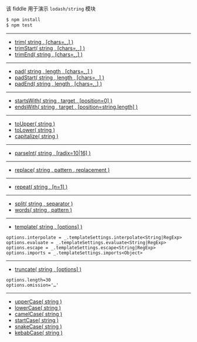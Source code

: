 该 fiddle 用于演示 `lodash/string` 模块

```sh
$ npm install
$ npm test
```

---

- [trim( string , [chars=␣] )](https://lodash.com/docs#trim)
- [trimStart( string , [chars=␣] )](https://lodash.com/docs#trimStart)
- [trimEnd( string , [chars=␣] )](https://lodash.com/docs#trimEnd)

---

- [pad( string , length , [chars=␣] )](https://lodash.com/docs#pad)
- [padStart( string , length , [chars=␣] )](https://lodash.com/docs#padStart)
- [padEnd( string , length , [chars=␣] )](https://lodash.com/docs#padEnd)

---

- [startsWith( string , target , [position=0] )](https://lodash.com/docs#startsWith)
- [endsWith( string , target , [position=string.length] )](https://lodash.com/docs#endsWith)

---

- [toUpper( string )](https://lodash.com/docs#toUpper)
- [toLower( string )](https://lodash.com/docs#toLower)
- [capitalize( string )](https://lodash.com/docs#capitalize)

---

- [parseInt( string , [radix=10|16] )](https://lodash.com/docs#parseInt)

---

- [replace( string , pattern , replacement )](https://lodash.com/docs#replace)

---

- [repeat( string , [n=1] )](https://lodash.com/docs#repeat)

---

- [split( string , separator )](https://lodash.com/docs#split)
- [words( string , pattern )](https://lodash.com/docs#words)

---

- [template( string , [options] )](https://lodash.com/docs#template)

```
options.interpolate = _.templateSettings.interpolate<String|RegExp>
options.evaluate = _.templateSettings.evaluate<String|RegExp>
options.escape = _.templateSettings.escape<String|RegExp>
options.imports = _.templateSettings.imports<Object>
```

---

- [truncate( string , [options] )](https://lodash.com/docs#truncate)

```
options.length=30
options.omission='…'
```

---

- [upperCase( string )](https://lodash.com/docs#upperCase)
- [lowerCase( string )](https://lodash.com/docs#lowerCase)
- [camelCase( string )](https://lodash.com/docs#camelCase)
- [startCase( string )](https://lodash.com/docs#startCase)
- [snakeCase( string )](https://lodash.com/docs#snakeCase)
- [kebabCase( string )](https://lodash.com/docs#kebabCase)

